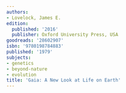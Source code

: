 ```yaml
---
authors:
- Lovelock, James E.
edition:
  published: '2016'
  publisher: Oxford University Press, USA
goodreads: '28602907'
isbn: '9780198784883'
published: '1979'
subjects:
- genetics
- beyond-nature
- evolution
title: 'Gaia: A New Look at Life on Earth'
---
```


